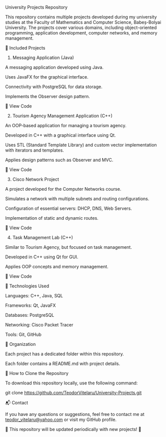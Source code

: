 University Projects Repository

This repository contains multiple projects developed during my university studies at the Faculty of Mathematics and Computer Science, Babeș-Bolyai University. The projects cover various domains, including object-oriented programming, application development, computer networks, and memory management.

📌 Included Projects

1. Messaging Application (Java)

A messaging application developed using Java.

Uses JavaFX for the graphical interface.

Connectivity with PostgreSQL for data storage.

Implements the Observer design pattern.

🔗 View Code

2. Tourism Agency Management Application (C++)

An OOP-based application for managing a tourism agency.

Developed in C++ with a graphical interface using Qt.

Uses STL (Standard Template Library) and custom vector implementation with iterators and templates.

Applies design patterns such as Observer and MVC.

🔗 View Code

3. Cisco Network Project

A project developed for the Computer Networks course.

Simulates a network with multiple subnets and routing configurations.

Configuration of essential servers: DHCP, DNS, Web Servers.

Implementation of static and dynamic routes.

🔗 View Code

4. Task Management Lab (C++)

Similar to Tourism Agency, but focused on task management.

Developed in C++ using Qt for GUI.

Applies OOP concepts and memory management.

🔗 View Code

🚀 Technologies Used

Languages: C++, Java, SQL

Frameworks: Qt, JavaFX

Databases: PostgreSQL

Networking: Cisco Packet Tracer

Tools: Git, GitHub

📂 Organization

Each project has a dedicated folder within this repository.

Each folder contains a README.md with project details.

🔗 How to Clone the Repository

To download this repository locally, use the following command:

git clone https://github.com/TeodorVitelaru/University-Projects.git

📬 Contact

If you have any questions or suggestions, feel free to contact me at teodor_vitelaru@yahoo.com or visit my GitHub profile.

📢 This repository will be updated periodically with new projects! 🚀
